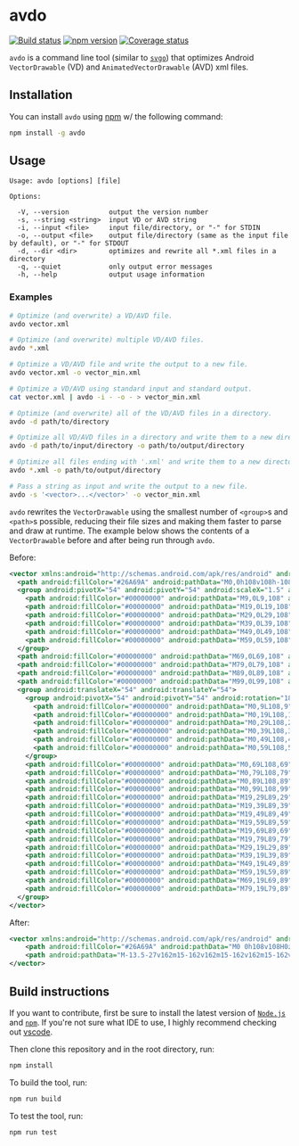 # avdo

[![Build status][travis-badge]][travis-badge-url]
[![npm version][npm-badge]][npm-badge-url]
[![Coverage status][coveralls-badge]][coveralls-badge-url]

`avdo` is a command line tool (similar to [`svgo`][svgo]) that optimizes Android
`VectorDrawable` (VD) and `AnimatedVectorDrawable` (AVD) xml files.

## Installation

You can install `avdo` using [npm][npm] w/ the following command:

```sh
npm install -g avdo
```

## Usage

```text
Usage: avdo [options] [file]

Options:

  -V, --version          output the version number
  -s, --string <string>  input VD or AVD string
  -i, --input <file>     input file/directory, or "-" for STDIN
  -o, --output <file>    output file/directory (same as the input file by default), or "-" for STDOUT
  -d, --dir <dir>        optimizes and rewrite all *.xml files in a directory
  -q, --quiet            only output error messages
  -h, --help             output usage information
```

### Examples

```sh
# Optimize (and overwrite) a VD/AVD file.
avdo vector.xml

# Optimize (and overwrite) multiple VD/AVD files.
avdo *.xml

# Optimize a VD/AVD file and write the output to a new file.
avdo vector.xml -o vector_min.xml

# Optimize a VD/AVD using standard input and standard output.
cat vector.xml | avdo -i - -o - > vector_min.xml

# Optimize (and overwrite) all of the VD/AVD files in a directory.
avdo -d path/to/directory

# Optimize all VD/AVD files in a directory and write them to a new directory.
avdo -d path/to/input/directory -o path/to/output/directory

# Optimize all files ending with '.xml' and write them to a new directory.
avdo *.xml -o path/to/output/directory

# Pass a string as input and write the output to a new file.
avdo -s '<vector>...</vector>' -o vector_min.xml
```

`avdo` rewrites the `VectorDrawable` using the smallest number of `<group>`s and `<path>`s possible, reducing their file sizes and making them faster to parse and draw at runtime. The example below shows the contents of a `VectorDrawable` before and after being run through `avdo`.

Before:

```xml
<vector xmlns:android="http://schemas.android.com/apk/res/android" android:width="108dp" android:height="108dp" android:viewportHeight="108" android:viewportWidth="108">
  <path android:fillColor="#26A69A" android:pathData="M0,0h108v108h-108z" />
  <group android:pivotX="54" android:pivotY="54" android:scaleX="1.5" android:scaleY="1.5">
    <path android:fillColor="#00000000" android:pathData="M9,0L9,108" android:strokeColor="#33FFFFFF" android:strokeWidth="0.8" />
    <path android:fillColor="#00000000" android:pathData="M19,0L19,108" android:strokeColor="#33FFFFFF" android:strokeWidth="0.8" />
    <path android:fillColor="#00000000" android:pathData="M29,0L29,108" android:strokeColor="#33FFFFFF" android:strokeWidth="0.8" />
    <path android:fillColor="#00000000" android:pathData="M39,0L39,108" android:strokeColor="#33FFFFFF" android:strokeWidth="0.8" />
    <path android:fillColor="#00000000" android:pathData="M49,0L49,108" android:strokeColor="#33FFFFFF" android:strokeWidth="0.8" />
    <path android:fillColor="#00000000" android:pathData="M59,0L59,108" android:strokeColor="#33FFFFFF" android:strokeWidth="0.8" />
  </group>
  <path android:fillColor="#00000000" android:pathData="M69,0L69,108" android:strokeColor="#33FFFFFF" android:strokeWidth="0.8" />
  <path android:fillColor="#00000000" android:pathData="M79,0L79,108" android:strokeColor="#33FFFFFF" android:strokeWidth="0.8" />
  <path android:fillColor="#00000000" android:pathData="M89,0L89,108" android:strokeColor="#33FFFFFF" android:strokeWidth="0.8" />
  <path android:fillColor="#00000000" android:pathData="M99,0L99,108" android:strokeColor="#33FFFFFF" android:strokeWidth="0.8" />
  <group android:translateX="54" android:translateY="54">
    <group android:pivotX="54" android:pivotY="54" android:rotation="180">
      <path android:fillColor="#00000000" android:pathData="M0,9L108,9" android:strokeColor="#33FFFFFF" android:strokeWidth="0.8" />
      <path android:fillColor="#00000000" android:pathData="M0,19L108,19" android:strokeColor="#33FFFFFF" android:strokeWidth="0.8" />
      <path android:fillColor="#00000000" android:pathData="M0,29L108,29" android:strokeColor="#33FFFFFF" android:strokeWidth="0.8" />
      <path android:fillColor="#00000000" android:pathData="M0,39L108,39" android:strokeColor="#33FFFFFF" android:strokeWidth="0.8" />
      <path android:fillColor="#00000000" android:pathData="M0,49L108,49" android:strokeColor="#33FFFFFF" android:strokeWidth="0.8" />
      <path android:fillColor="#00000000" android:pathData="M0,59L108,59" android:strokeColor="#33FFFFFF" android:strokeWidth="0.8" />
    </group>
    <path android:fillColor="#00000000" android:pathData="M0,69L108,69" android:strokeColor="#33FFFFFF" android:strokeWidth="0.8" />
    <path android:fillColor="#00000000" android:pathData="M0,79L108,79" android:strokeColor="#33FFFFFF" android:strokeWidth="0.8" />
    <path android:fillColor="#00000000" android:pathData="M0,89L108,89" android:strokeColor="#33FFFFFF" android:strokeWidth="0.8" />
    <path android:fillColor="#00000000" android:pathData="M0,99L108,99" android:strokeColor="#33FFFFFF" android:strokeWidth="0.8" />
    <path android:fillColor="#00000000" android:pathData="M19,29L89,29" android:strokeColor="#33FFFFFF" android:strokeWidth="0.8" />
    <path android:fillColor="#00000000" android:pathData="M19,39L89,39" android:strokeColor="#33FFFFFF" android:strokeWidth="0.8" />
    <path android:fillColor="#00000000" android:pathData="M19,49L89,49" android:strokeColor="#33FFFFFF" android:strokeWidth="0.8" />
    <path android:fillColor="#00000000" android:pathData="M19,59L89,59" android:strokeColor="#33FFFFFF" android:strokeWidth="0.8" />
    <path android:fillColor="#00000000" android:pathData="M19,69L89,69" android:strokeColor="#33FFFFFF" android:strokeWidth="0.8" />
    <path android:fillColor="#00000000" android:pathData="M19,79L89,79" android:strokeColor="#33FFFFFF" android:strokeWidth="0.8" />
    <path android:fillColor="#00000000" android:pathData="M29,19L29,89" android:strokeColor="#33FFFFFF" android:strokeWidth="0.8" />
    <path android:fillColor="#00000000" android:pathData="M39,19L39,89" android:strokeColor="#33FFFFFF" android:strokeWidth="0.8" />
    <path android:fillColor="#00000000" android:pathData="M49,19L49,89" android:strokeColor="#33FFFFFF" android:strokeWidth="0.8" />
    <path android:fillColor="#00000000" android:pathData="M59,19L59,89" android:strokeColor="#33FFFFFF" android:strokeWidth="0.8" />
    <path android:fillColor="#00000000" android:pathData="M69,19L69,89" android:strokeColor="#33FFFFFF" android:strokeWidth="0.8" />
    <path android:fillColor="#00000000" android:pathData="M79,19L79,89" android:strokeColor="#33FFFFFF" android:strokeWidth="0.8" />
  </group>
</vector>
```

After:

```xml
<vector xmlns:android="http://schemas.android.com/apk/res/android" android:width="108dp" android:height="108dp" android:viewportHeight="108" android:viewportWidth="108">
    <path android:fillColor="#26A69A" android:pathData="M0 0h108v108H0z"/>
    <path android:pathData="M-13.5-27v162m15-162v162m15-162v162m15-162v162m15-162v162m15-162v162M69 0v108M79 0v108M89 0v108M99 0v108m63 63h108m-108 10h108m-108 10h108m-108 10h108m-108 10h108m-108 10h108M54 123h108M54 133h108M54 143h108M54 153h108M73 83h70M73 93h70m-70 10h70m-70 10h70m-70 10h70m-70 10h70M83 73v70m10-70v70m10-70v70m10-70v70m10-70v70m10-70v70" android:strokeColor="#33FFFFFF" android:strokeWidth="0.8"/>
</vector>

```

## Build instructions

If you want to contribute, first be sure to install the latest version of
[`Node.js`](https://nodejs.org/) and [`npm`](https://www.npmjs.com/).
If you're not sure what IDE to use, I highly recommend checking out
[vscode][vscode].

Then clone this repository and in the root directory, run:

```sh
npm install
```

To build the tool, run:

```sh
npm run build
```

To test the tool, run:

```sh
npm run test
```

  [travis-badge]: https://travis-ci.org/alexjlockwood/avdo.svg?branch=master
  [travis-badge-url]: https://travis-ci.org/alexjlockwood/avdo
  [coveralls-badge]: https://coveralls.io/repos/github/alexjlockwood/avdo/badge.svg?branch=master
  [coveralls-badge-url]: https://coveralls.io/github/alexjlockwood/avdo?branch=master
  [npm-badge]: https://badge.fury.io/js/avdo.svg
  [npm-badge-url]: https://www.npmjs.com/package/avdo
  [svgo]: https://github.com/svg/svgo
  [vscode]: https://code.visualstudio.com/
  [npm]: https://www.npmjs.com/get-npm
